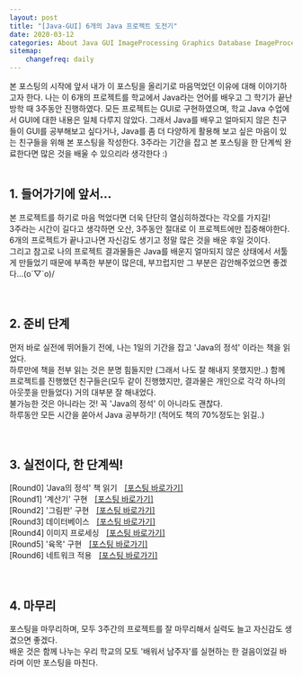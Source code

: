 ```yaml
---
layout: post
title: "[Java-GUI] 6개의 Java 프로젝트 도전기"
date: 2020-03-12
categories: About Java GUI ImageProcessing Graphics Database ImageProcessing Network
sitemap:
    changefreq: daily
---
```


본 포스팅의 시작에 앞서 내가 이 포스팅을 올리기로 마음먹었던 이유에 대해 이야기하고자 한다. 나는 이 6개의 프로젝트를 학교에서 Java라는 언어를 배우고 그 학기가 끝난 방학 때 3주동안 진행하였다. 모든 프로젝트는 GUI로 구현하였으며, 학교 Java 수업에서 GUI에 대한 내용은 일체 다루지 않았다. 그래서 Java를 배우고 얼마되지 않은 친구들이 GUI를 공부해보고 싶다거나, Java를 좀 더 다양하게 활용해 보고 싶은 마음이 있는 친구들을 위해 본 포스팅을 작성한다. 3주라는 기간을 잡고 본 포스팅을 한 단계씩 완료한다면 많은 것을 배울 수 있으리라 생각한다 :)  
<br/>

## 1. 들어가기에 앞서...
본 프로젝트를 하기로 마음 먹었다면 더욱 단단히 열심히하겠다는 각오를 가지길!  
3주라는 시간이 길다고 생각하면 오산, 3주동안 절대로 이 프로젝트에만 집중해야한다.  
6개의 프로젝트가 끝나고나면 자신감도 생기고 정말 많은 것을 배운 후일 것이다.  
그리고 참고로 나의 프로젝트 결과물들은 Java를 배운지 얼마되지 않은 상태에서 서툴게 만들었기 때문에 부족한 부분이 많은데, 부끄럽지만 그 부분은 감안해주었으면 좋겠다...(o´▽`o)/  
<br/>
<br/>

## 2. 준비 단계 
먼저 바로 실전에 뛰어들기 전에, 나는 1일의 기간을 잡고 'Java의 정석' 이라는 책을 읽었다.  
하루만에 책을 전부 읽는 것은 분명 힘들지만 (그래서 나도 잘 해내지 못했지만..) 함께 프로젝트를 진행했던 친구들은(모두 같이 진행했지만, 결과물은 개인으로 각각 하나의 아웃풋을 만들었다) 거의 대부분 잘 해내었다.  
불가능한 것은 아니라는 것! 꼭 'Java의 정석' 이 아니라도 괜찮다.  
하루동안 모든 시간을 쏟아서 Java 공부하기! (적어도 책의 70%정도는 읽길..)  
<br/>
<br/>

## 3. 실전이다, 한 단계씩!
[Round0] 'Java의 정석' 책 읽기ㅤ[[포스팅 바로가기]](https://0pencoding.github.io/about/java/gui/2020/03/12/JavaCamp_Round0_%EC%9E%90%EB%B0%94%EC%9D%98%EC%A0%95%EC%84%9D%EC%B1%85%EC%9D%BD%EA%B8%B0.html)  
[Round1] '계산기' 구현ㅤ[[포스팅 바로가기]](abc)  
[Round2] '그림판' 구현ㅤ[[포스팅 바로가기]](abc)  
[Round3] 데이터베이스ㅤ[[포스팅 바로가기]](abc)  
[Round4] 이미지 프로세싱ㅤ[[포스팅 바로가기]](abc)  
[Round5] '육목' 구현ㅤ[[포스팅 바로가기]](abc)  
[Round6] 네트워크 적용ㅤ[[포스팅 바로가기]](abc)  
<br/>
<br/>

## 4. 마무리
포스팅을 마무리하며, 모두 3주간의 프로젝트를 잘 마무리해서 실력도 늘고 자신감도 생겼으면 좋겠다.  
배운 것은 함께 나누는 우리 학교의 모토 '배워서 남주자'를 실현하는 한 걸음이었길 바라며 이만 포스팅을 마친다.  
<br/>
<br/>